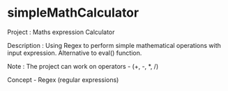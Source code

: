 # simpleMathCalculator
Project : Maths expression Calculator

Description : Using Regex to perform simple mathematical operations with input expression. Alternative to eval() function.

Note : The project can work on operators - (+, -, \*, /)

Concept - Regex (regular expressions)
